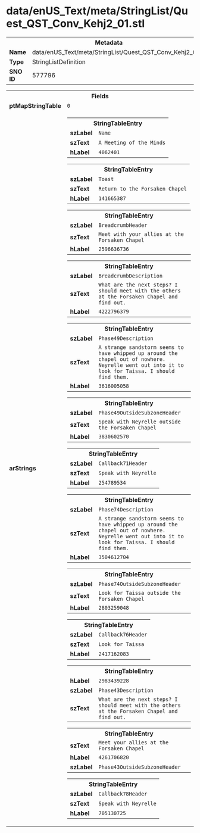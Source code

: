 <h1>data/enUS_Text/meta/StringList/Quest_QST_Conv_Kehj2_01.stl</h1><table><tr><th colspan="100%">Metadata</th></tr><tr><td><b>Name</b></td><td>data/enUS_Text/meta/StringList/Quest_QST_Conv_Kehj2_01.stl</td></tr><tr><td><b>Type</b></td><td>StringListDefinition</td></tr><tr><td><b>SNO ID</b></td><td>577796</td></tr></table>

<table><tr><th colspan="100%">Fields</th></tr><tr><td><b>ptMapStringTable</b></td><td><code>0</code></td></tr><tr><td><b>arStrings</b></td><td><table><tr><th colspan="100%">StringTableEntry</th></tr><tr><td><b>szLabel</b></td><td><code>Name</code></td></tr><tr><td><b>szText</b></td><td><code>A Meeting of the Minds</code></td></tr><tr><td><b>hLabel</b></td><td><code>4062401</code></td></tr></table>


<table><tr><th colspan="100%">StringTableEntry</th></tr><tr><td><b>szLabel</b></td><td><code>Toast</code></td></tr><tr><td><b>szText</b></td><td><code>Return to the Forsaken Chapel</code></td></tr><tr><td><b>hLabel</b></td><td><code>141665387</code></td></tr></table>


<table><tr><th colspan="100%">StringTableEntry</th></tr><tr><td><b>szLabel</b></td><td><code>BreadcrumbHeader</code></td></tr><tr><td><b>szText</b></td><td><code>Meet with your allies at the Forsaken Chapel</code></td></tr><tr><td><b>hLabel</b></td><td><code>2596636736</code></td></tr></table>


<table><tr><th colspan="100%">StringTableEntry</th></tr><tr><td><b>szLabel</b></td><td><code>BreadcrumbDescription</code></td></tr><tr><td><b>szText</b></td><td><code>What are the next steps? I should meet with the others at the Forsaken Chapel and find out.</code></td></tr><tr><td><b>hLabel</b></td><td><code>4222796379</code></td></tr></table>


<table><tr><th colspan="100%">StringTableEntry</th></tr><tr><td><b>szLabel</b></td><td><code>Phase49Description</code></td></tr><tr><td><b>szText</b></td><td><code>A strange sandstorm seems to have whipped up around the chapel out of nowhere. Neyrelle went out into it to look for Taissa. I should find them.  </code></td></tr><tr><td><b>hLabel</b></td><td><code>3616005058</code></td></tr></table>


<table><tr><th colspan="100%">StringTableEntry</th></tr><tr><td><b>szLabel</b></td><td><code>Phase49OutsideSubzoneHeader</code></td></tr><tr><td><b>szText</b></td><td><code>Speak with Neyrelle outside the Forsaken Chapel</code></td></tr><tr><td><b>hLabel</b></td><td><code>3830602570</code></td></tr></table>


<table><tr><th colspan="100%">StringTableEntry</th></tr><tr><td><b>szLabel</b></td><td><code>Callback71Header</code></td></tr><tr><td><b>szText</b></td><td><code>Speak with Neyrelle</code></td></tr><tr><td><b>hLabel</b></td><td><code>254789534</code></td></tr></table>


<table><tr><th colspan="100%">StringTableEntry</th></tr><tr><td><b>szLabel</b></td><td><code>Phase74Description</code></td></tr><tr><td><b>szText</b></td><td><code>A strange sandstorm seems to have whipped up around the chapel out of nowhere. Neyrelle went out into it to look for Taissa. I should find them. </code></td></tr><tr><td><b>hLabel</b></td><td><code>3504612704</code></td></tr></table>


<table><tr><th colspan="100%">StringTableEntry</th></tr><tr><td><b>szLabel</b></td><td><code>Phase74OutsideSubzoneHeader</code></td></tr><tr><td><b>szText</b></td><td><code>Look for Taissa outside the Forsaken Chapel</code></td></tr><tr><td><b>hLabel</b></td><td><code>2803259048</code></td></tr></table>


<table><tr><th colspan="100%">StringTableEntry</th></tr><tr><td><b>szLabel</b></td><td><code>Callback76Header</code></td></tr><tr><td><b>szText</b></td><td><code>Look for Taissa</code></td></tr><tr><td><b>hLabel</b></td><td><code>2417162083</code></td></tr></table>


<table><tr><th colspan="100%">StringTableEntry</th></tr><tr><td><b>hLabel</b></td><td><code>2983439228</code></td></tr><tr><td><b>szLabel</b></td><td><code>Phase43Description</code></td></tr><tr><td><b>szText</b></td><td><code>What are the next steps? I should meet with the others at the Forsaken Chapel and find out.</code></td></tr></table>


<table><tr><th colspan="100%">StringTableEntry</th></tr><tr><td><b>szText</b></td><td><code>Meet your allies at the Forsaken Chapel</code></td></tr><tr><td><b>hLabel</b></td><td><code>4261706820</code></td></tr><tr><td><b>szLabel</b></td><td><code>Phase43OutsideSubzoneHeader</code></td></tr></table>


<table><tr><th colspan="100%">StringTableEntry</th></tr><tr><td><b>szLabel</b></td><td><code>Callback78Header</code></td></tr><tr><td><b>szText</b></td><td><code>Speak with Neyrelle</code></td></tr><tr><td><b>hLabel</b></td><td><code>705130725</code></td></tr></table>


</td></tr></table>

